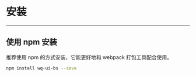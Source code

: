 # 安装

----

## 使用 npm 安装
推荐使用 npm 的方式安装，它能更好地和 webpack 打包工具配合使用。

```bash
npm install wq-ui-bs --save
```




